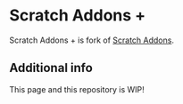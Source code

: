 # Scratch Addons +
Scratch Addons + is fork of <a href="https://github.com/ScratchAddons/ScratchAddons">Scratch Addons</a>.

## Additional info
This page and this repository is WIP!
